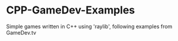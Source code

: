 # CPP-GameDev-Examples
Simple games written in C++ using 'raylib', following examples from GameDev.tv
